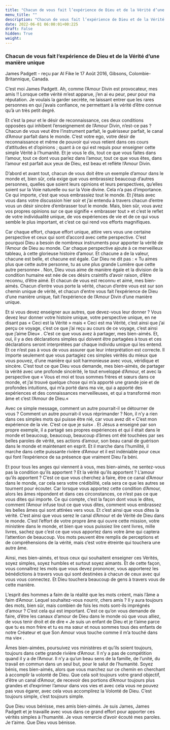 ```yaml
---
title: "Chacun de vous fait l’expérience de Dieu et de la Vérité d’une manière unique"
menu_title: ""
description: "Chacun de vous fait l’expérience de Dieu et de la Vérité d’une manière unique"
date: 2022-06-01 06:00:01+00:225
draft: False
hidden: True
weight:
---
```

### Chacun de vous fait l’expérience de Dieu et de la Vérité d’une manière unique

James Padgett - reçu par Al Fike le 17 Août 2016, Gibsons, Colombie-Britannique, Canada.

C’est moi James Padgett. Ah, comme l’Amour Divin est provocateur, mes amis !! Lorsque cette vérité m’est apparue, j’en ai eu peur, peur pour ma réputation. Je voulais la garder secrète, ne laissant entrer que les rares personnes en qui j’avais confiance, ne permettant à la vérité d’être connue qu’à un très petit degré.

Et c’est la peur et le désir de reconnaissance, ces deux conditions opposées qui inhibent l’enseignement de l’Amour Divin, n’est-ce pas ? Chacun de vous veut être l’instrument parfait, le guérisseur parfait, le canal d’Amour parfait dans le monde. C’est votre ego, votre désir de reconnaissance et même de pouvoir qui vous retient dans ces cours d’attitudes et d’opinions ; quant à ce qui est requis pour enseigner cette simple Vérité à l’humanité. Et je vous le dis, tout ce que vous faites dans l’amour, tout ce dont vous parlez dans l’amour, tout ce que vous êtes, dans l’amour est parfait aux yeux de Dieu, est beau et reflète l’Amour Divin.

D’abord et avant tout, chacun de vous doit être un exemple d’amour dans le monde et, bien sûr, cela exige que vous embrassiez beaucoup d’autres personnes, quelles que soient leurs opinions et leurs perspectives, qu’elles soient sur la Voie naturelle ou sur la Voie divine. Cela n’a pas d’importance. Ce qui importe, c’est que vous embrassiez tout le monde. Et j’étais avec vous dans votre discussion hier soir et j’ai entendu à travers chacun d’entre vous un désir sincère d’embrasser tout le monde. Mais, bien sûr, vous avez vos propres opinions sur ce que signifie « embrasser tout » et c’est le reflet de votre individualité unique, de vos expériences de vie et de ce qui vous semble le plus important, et c’est ce qui rend vos efforts magnifiques.

Car chaque effort, chaque effort unique, attire vers vous une certaine perspective et ceux qui sont d’accord avec cette perspective. C’est pourquoi Dieu a besoin de nombreux instruments pour apporter la vérité de l’Amour de Dieu au monde. Car chaque perspective ajoute à ce merveilleux tableau, à cette glorieuse histoire d’amour. Et chacune a de la valeur, chacune est belle, et chacune est égale. Car Dieu ne dit pas : « Tu aimes plus que cette autre personne, tu as une plus grande Lumière que cette autre personne« . Non, Dieu vous aime de manière égale et la division de la condition humaine est née de ces désirs craintifs d’avoir raison, d’être reconnu, d’être aimé. Et chacun de vous est reconnu et aimé, mes bien-aimés. Chacun d’entre vous porte la vérité, chacun d’entre vous est sur son chemin unique de vérité, et chacun d’entre vous fait l’expérience de Dieu d’une manière unique, fait l’expérience de l’Amour Divin d’une manière unique.

Et si vous devez enseigner aux autres, que devez-vous leur donner ? Vous devez leur donner votre histoire unique, votre perspective unique, en ne disant pas « Ceci est la Vérité » mais « Ceci est ma Vérité, c’est ainsi que j’ai perçu ce voyage, c’est ce que j’ai reçu au cours de ce voyage, c’est ainsi que j’aime Dieu« . C’est ce que vous avez à partager, mes bien-aimés. Et, oui, il y a des déclarations simples qui doivent être partagées à tous et ces déclarations seront interprétées par chaque individu unique qui les entend. Et ce n’est pas à vous de vous assurer que leur interprétation est correcte. Il importe seulement que vous partagiez ces simples vérités du mieux que vous pouvez, d’une manière qui soit harmonieuse avec vous, véridique et sincère. C’est tout ce que Dieu vous demande, mes bien-aimés, de partager la vérité avec une profonde sincérité, le tout enveloppé d’Amour, et avec la perspective que « Vous et moi et tous sommes frères et sœurs dans ce monde, et j’ai trouvé quelque chose qui m’a apporté une grande joie et de profondes intuitions, qui m’a porté dans ma vie, qui a apporté des expériences et des connaissances merveilleuses, et qui a transformé mon âme et c’est l’Amour de Dieu.« 

Avec ce simple message, comment un autre pourrait-il se détourner de vous ? Comment un autre pourrait-il vous réprimander ? Non, il n’y a rien dans ces simples mots qui puisse être nié, car vous avez dit « C’est mon expérience de la vie. C’est ce que je suis« . Et Jésus a enseigné par son propre exemple, il a partagé ses propres expériences et qui il était dans le monde et beaucoup, beaucoup, beaucoup d’âmes ont été touchées par ses belles paroles de vérité, ses actions d’amour, son beau canal de guérison dans le monde et maintenant en esprit. Et il marche dans l’humilité, il marche dans cette puissante rivière d’Amour et il est indéniable pour ceux qui font l’expérience de sa présence que vraiment Dieu l’a béni.

Et pour tous les anges qui viennent à vous, mes bien-aimés, ne sentez-vous pas la condition qu’ils apportent ? Et la vérité qu’ils apportent ? L’amour qu’ils apportent ? C’est ce que vous cherchez à faire, être ce canal d’Amour dans le monde, car cela sera votre crédibilité, cela sera ce que les autres se tournent pour écouter. Car lorsque vous apportez cette condition d’Amour, alors les âmes répondent et dans ces circonstances, ce n’est pas ce que vous dites qui importe. Ce qui compte, c’est la façon dont vous le dites, comment l’Amour infuse tout ce que vous dites, comment vous embrassez les belles âmes qui sont attirées vers vous. Et c’est ainsi que vous dites la vérité. C’est ainsi que vous serez le canal d’Amour et de Vérité de Dieu dans le monde. C’est l’effort de votre propre âme qui ouvre cette mission, votre ministère dans le monde, et bien que vous puissiez lire cent livres, mille livres, sachez que c’est ce que vous apportez dans votre âme qui captera l’attention de beaucoup. Vos mots peuvent être remplis de perceptions et de compréhensions de la vérité, mais c’est votre étreinte qui touchera une autre âme.

Ainsi, mes bien-aimés, et tous ceux qui souhaitent enseigner ces Vérités, soyez simples, soyez humbles et surtout soyez aimants. Et de cette façon, vous connaîtrez les mots que vous devez prononcer, vous apporterez les bénédictions à travers vous qui sont destinées à chacun de ceux avec qui vous vous connectez. Et Dieu touchera beaucoup de gens à travers vous de cette manière.

L’esprit des hommes a faim de la réalité que les mots créent, mais l’âme a faim d’Amour. Lequel souhaitez-vous nourrir, chers amis ? Il y aura toujours des mots, bien sûr, mais combien de fois les mots sont-ils imprégnés d’amour ? C’est cela qui est important. C’est ce qu’on vous demande de faire, d’être les canaux d’amour de Dieu dans le monde où que vous alliez, de vous tenir droit et de dire « Je suis un enfant de Dieu et je t’aime parce que tu es mon frère et tu es ma sœur et nous sommes tous des enfants de notre Créateur et que Son Amour vous touche comme il m’a touché dans ma vie« .

Âmes bien-aimées, poursuivez vos ministères et qu’ils soient toujours, toujours dans cette grande rivière d’Amour. Il n’y a pas de compétition quand il y a de l’Amour. Il n’y a qu’un beau sens de la famille, de l’unité, du travail en commun dans un seul but, pour le salut de l’humanité. Soyez bénis, mes bien-aimés, alors que vous marchez sur ce chemin en cherchant à accomplir la volonté de Dieu. Que cela soit toujours votre grand objectif, d’être un canal d’Amour, de recevoir des portions d’Amour toujours plus grandes et d’exprimer l’amour dans vos vies et avec cela vous ne pouvez pas vous égarer, avec cela vous accomplirez la Volonté de Dieu. C’est toujours simple, c’est toujours simple.

Que Dieu vous bénisse, mes amis bien-aimés. Je suis James, James Padgett et je travaille avec vous dans ce grand effort pour apporter ces vérités simples à l’humanité. Je vous remercie d’avoir écouté mes paroles. Je t’aime. Que Dieu vous bénisse.
